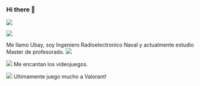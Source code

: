 ### Hi there 👋

![](https://hits.seeyoufarm.com/api/count/incr/badge.svg?url=https%3A%2F%2Fgithub.com%2F{ubaygdl}1212%2Fhit-counter)

![](https://github-readme-stats-git-masterrstaa-rickstaa.vercel.app/api?username={ubaygdl}&theme={dracula})

Me llamo Ubay, soy Ingeniero Radioelectronico Naval y actualmente estudio Master de profesorado.
![](https://media2.giphy.com/media/ramBbsu5kGc8AJHd1h/giphy.gif?cid=ecf05e47fgffrd7ovai0472nqzog1jej09mwy81wo23zvfim&ep=v1_gifs_search&rid=giphy.gif&ct=g)

 ![](https://img.shields.io/badge/Steam-000000?style=for-the-badge&logo=steam&logoColor=white) Me encantan los videojuegos.

 ![](https://img.shields.io/badge/Valorant-fa4454?style=for-the-badge&logo=valorant&logoColor=white) Ultimamente juego mucho a Valorant!


<!--
**Ubaygdl/ubaygdl** is a ✨ _special_ ✨ repository because its `README.md` (this file) appears on your GitHub profile.

Here are some ideas to get you started:

- 🔭 I’m currently working on ...
- 🌱 I’m currently learning ...
- 👯 I’m looking to collaborate on ...
- 🤔 I’m looking for help with ...
- 💬 Ask me about ...
- 📫 How to reach me: ...
- 😄 Pronouns: ...
- ⚡ Fun fact: ...
-->
